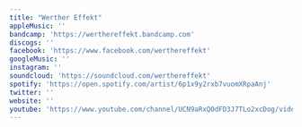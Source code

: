 ```yaml
---
title: "Werther Effekt"
appleMusic: ''
bandcamp: 'https://werthereffekt.bandcamp.com'
discogs: ''
facebook: 'https://www.facebook.com/werthereffekt'
googleMusic: ''
instagram: ''
soundcloud: 'https://soundcloud.com/werthereffekt'
spotify: 'https://open.spotify.com/artist/6p1x9y2rxb7vuomXRpaAnj'
twitter: ''
website: ''
youtube: 'https://www.youtube.com/channel/UCN9aRxQOdFD3J7TLo2xcDog/videos'
---
```

